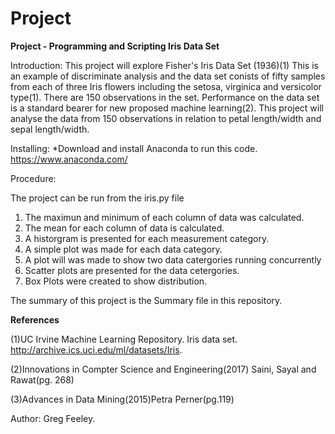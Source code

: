 # Project

**Project - Programming and Scripting Iris Data Set**

Introduction: This project will explore Fisher's Iris Data Set (1936)(1) This is an example of discriminate analysis and the data set conists of fifty samples from each of three Iris flowers including the setosa, virginica and versicolor type(1). There are 150 observations in the set. Performance on the data set is a standard bearer for new proposed machine learning(2). This project will analyse the data from 150 observations in relation to petal length/width and sepal length/width. 

Installing: *Download and install Anaconda to run this code. https://www.anaconda.com/


Procedure:

The project can be run from the iris.py file

1. The maximun and minimum of each column of data was calculated.
2. The mean for each column of data is calculated.
3. A historgram is presented for each measurement category.
4. A simple plot was made for each data category.
5. A plot will was made to show two data catergories running concurrently
6. Scatter plots are presented for the data cetergories. 
7. Box Plots were created to show distribution.

The summary of this project is the Summary file in this repository.


**References**

(1)UC Irvine Machine Learning Repository. Iris data set. http://archive.ics.uci.edu/ml/datasets/Iris.

(2)Innovations in Compter Science and Engineering(2017) Saini, Sayal and Rawat(pg. 268)

(3)Advances in Data Mining(2015)Petra Perner(pg.119)

Author: Greg Feeley.
